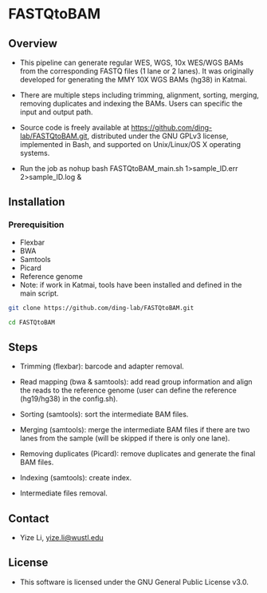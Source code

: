 # FASTQtoBAM

## Overview

* This pipeline can generate regular WES, WGS, 10x WES/WGS BAMs from the corresponding FASTQ files (1 lane or 2 lanes). It was originally developed for generating the MMY 10X WGS BAMs (hg38) in Katmai. 

* There are multiple steps including trimming, alignment, sorting, merging, removing duplicates and indexing the BAMs. Users can specific the input and output path.

* Source code is freely available at https://github.com/ding-lab/FASTQtoBAM.git, distributed under the GNU GPLv3 license, implemented in Bash, and supported on Unix/Linux/OS X operating systems.

* Run the job as nohup bash FASTQtoBAM_main.sh 1>sample_ID.err 2>sample_ID.log &

## Installation

### Prerequisition
* Flexbar
* BWA
* Samtools
* Picard
* Reference genome
* Note: if work in Katmai, tools have been installed and defined in the main script.
```sh
git clone https://github.com/ding-lab/FASTQtoBAM.git
```
```sh
cd FASTQtoBAM
```

## Steps

* Trimming (flexbar): barcode and adapter removal.

* Read mapping (bwa & samtools): add read group information and align the reads to the reference genome (user can define the reference (hg19/hg38) in the config.sh).

* Sorting (samtools): sort the intermediate BAM files.

* Merging (samtools): merge the intermediate BAM files if there are two lanes from the sample (will be skipped if there is only one lane).

* Removing duplicates (Picard): remove duplicates and generate the final BAM files.

* Indexing (samtools): create index.

* Intermediate files removal.

## Contact
* Yize Li, yize.li@wustl.edu

## License
* This software is licensed under the GNU General Public License v3.0.

